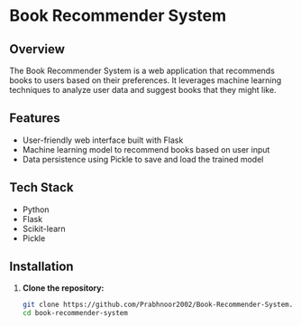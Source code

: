 # Book Recommender System

## Overview
The Book Recommender System is a web application that recommends books to users based on their preferences. It leverages machine learning techniques to analyze user data and suggest books that they might like.

## Features
- User-friendly web interface built with Flask
- Machine learning model to recommend books based on user input
- Data persistence using Pickle to save and load the trained model

## Tech Stack
- Python
- Flask
- Scikit-learn
- Pickle

## Installation

1. **Clone the repository:**
   ```bash
   git clone https://github.com/Prabhnoor2002/Book-Recommender-System.git
   cd book-recommender-system
    
      





   



